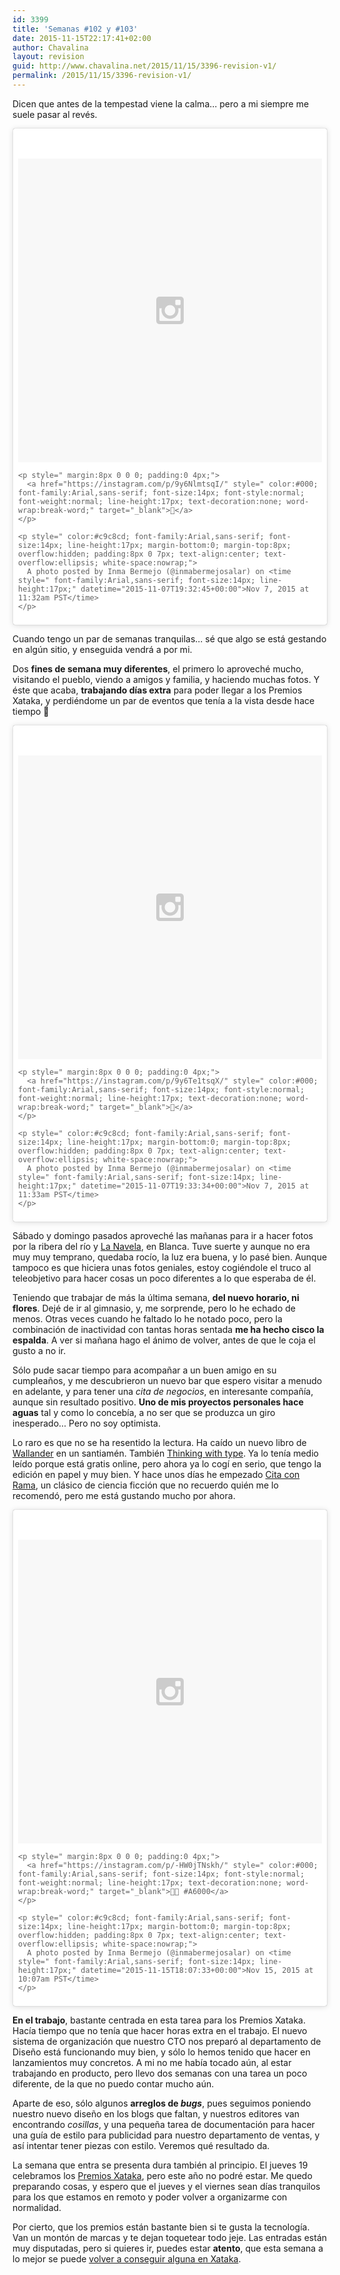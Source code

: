 ```yaml
---
id: 3399
title: 'Semanas #102 y #103'
date: 2015-11-15T22:17:41+02:00
author: Chavalina
layout: revision
guid: http://www.chavalina.net/2015/11/15/3396-revision-v1/
permalink: /2015/11/15/3396-revision-v1/
---
```

Dicen que antes de la tempestad viene la calma… pero a mi siempre me suele pasar al revés. 

<blockquote class="instagram-media" data-instgrm-captioned data-instgrm-version="5" style=" background:#FFF; border:0; border-radius:3px; box-shadow:0 0 1px 0 rgba(0,0,0,0.5),0 1px 10px 0 rgba(0,0,0,0.15); margin: 1px; max-width:658px; padding:0; width:99.375%; width:-webkit-calc(100% - 2px); width:calc(100% - 2px);">
  <div style="padding:8px;">
    <div style=" background:#F8F8F8; line-height:0; margin-top:40px; padding:50.0% 0; text-align:center; width:100%;">
      <div style=" background:url(data:image/png;base64,iVBORw0KGgoAAAANSUhEUgAAACwAAAAsCAMAAAApWqozAAAAGFBMVEUiIiI9PT0eHh4gIB4hIBkcHBwcHBwcHBydr+JQAAAACHRSTlMABA4YHyQsM5jtaMwAAADfSURBVDjL7ZVBEgMhCAQBAf//42xcNbpAqakcM0ftUmFAAIBE81IqBJdS3lS6zs3bIpB9WED3YYXFPmHRfT8sgyrCP1x8uEUxLMzNWElFOYCV6mHWWwMzdPEKHlhLw7NWJqkHc4uIZphavDzA2JPzUDsBZziNae2S6owH8xPmX8G7zzgKEOPUoYHvGz1TBCxMkd3kwNVbU0gKHkx+iZILf77IofhrY1nYFnB/lQPb79drWOyJVa/DAvg9B/rLB4cC+Nqgdz/TvBbBnr6GBReqn/nRmDgaQEej7WhonozjF+Y2I/fZou/qAAAAAElFTkSuQmCC); display:block; height:44px; margin:0 auto -44px; position:relative; top:-22px; width:44px;">
      </div>
    </div>
    
    <p style=" margin:8px 0 0 0; padding:0 4px;">
      <a href="https://instagram.com/p/9y6NlmtsqI/" style=" color:#000; font-family:Arial,sans-serif; font-size:14px; font-style:normal; font-weight:normal; line-height:17px; text-decoration:none; word-wrap:break-word;" target="_blank"></a>
    </p>
    
    <p style=" color:#c9c8cd; font-family:Arial,sans-serif; font-size:14px; line-height:17px; margin-bottom:0; margin-top:8px; overflow:hidden; padding:8px 0 7px; text-align:center; text-overflow:ellipsis; white-space:nowrap;">
      A photo posted by Inma Bermejo (@inmabermejosalar) on <time style=" font-family:Arial,sans-serif; font-size:14px; line-height:17px;" datetime="2015-11-07T19:32:45+00:00">Nov 7, 2015 at 11:32am PST</time>
    </p>
  </div>
</blockquote>



Cuando tengo un par de semanas tranquilas… sé que algo se está gestando en algún sitio, y enseguida vendrá a por mi.

Dos **fines de semana muy diferentes**, el primero lo aproveché mucho, visitando el pueblo, viendo a amigos y familia, y haciendo muchas fotos. Y éste que acaba, **trabajando días extra** para poder llegar a los Premios Xataka, y perdiéndome un par de eventos que tenía a la vista desde hace tiempo 🙁

<blockquote class="instagram-media" data-instgrm-captioned data-instgrm-version="5" style=" background:#FFF; border:0; border-radius:3px; box-shadow:0 0 1px 0 rgba(0,0,0,0.5),0 1px 10px 0 rgba(0,0,0,0.15); margin: 1px; max-width:658px; padding:0; width:99.375%; width:-webkit-calc(100% - 2px); width:calc(100% - 2px);">
  <div style="padding:8px;">
    <div style=" background:#F8F8F8; line-height:0; margin-top:40px; padding:50.0% 0; text-align:center; width:100%;">
      <div style=" background:url(data:image/png;base64,iVBORw0KGgoAAAANSUhEUgAAACwAAAAsCAMAAAApWqozAAAAGFBMVEUiIiI9PT0eHh4gIB4hIBkcHBwcHBwcHBydr+JQAAAACHRSTlMABA4YHyQsM5jtaMwAAADfSURBVDjL7ZVBEgMhCAQBAf//42xcNbpAqakcM0ftUmFAAIBE81IqBJdS3lS6zs3bIpB9WED3YYXFPmHRfT8sgyrCP1x8uEUxLMzNWElFOYCV6mHWWwMzdPEKHlhLw7NWJqkHc4uIZphavDzA2JPzUDsBZziNae2S6owH8xPmX8G7zzgKEOPUoYHvGz1TBCxMkd3kwNVbU0gKHkx+iZILf77IofhrY1nYFnB/lQPb79drWOyJVa/DAvg9B/rLB4cC+Nqgdz/TvBbBnr6GBReqn/nRmDgaQEej7WhonozjF+Y2I/fZou/qAAAAAElFTkSuQmCC); display:block; height:44px; margin:0 auto -44px; position:relative; top:-22px; width:44px;">
      </div>
    </div>
    
    <p style=" margin:8px 0 0 0; padding:0 4px;">
      <a href="https://instagram.com/p/9y6Te1tsqX/" style=" color:#000; font-family:Arial,sans-serif; font-size:14px; font-style:normal; font-weight:normal; line-height:17px; text-decoration:none; word-wrap:break-word;" target="_blank"></a>
    </p>
    
    <p style=" color:#c9c8cd; font-family:Arial,sans-serif; font-size:14px; line-height:17px; margin-bottom:0; margin-top:8px; overflow:hidden; padding:8px 0 7px; text-align:center; text-overflow:ellipsis; white-space:nowrap;">
      A photo posted by Inma Bermejo (@inmabermejosalar) on <time style=" font-family:Arial,sans-serif; font-size:14px; line-height:17px;" datetime="2015-11-07T19:33:34+00:00">Nov 7, 2015 at 11:33am PST</time>
    </p>
  </div>
</blockquote>



Sábado y domingo pasados aproveché las mañanas para ir a hacer fotos por la <a hreff="https://www.google.com/maps/@38.1768496,-1.3722763,3a,75y,128.5h,86.52t/data=!3m6!1e1!3m4!1sfD-HMxsLsB6-3y66RRPvFQ!2e0!7i13312!8i6656">ribera del río</a> y [La Navela](https://www.google.com/maps/@38.169244,-1.3501096,3a,75y,197h,90t/data=!3m7!1e1!3m5!1sKW5_a1p5zfD8z9CC_975rg!2e0!6s%2F%2Fgeo2.ggpht.com%2Fcbk%3Fpanoid%3DKW5_a1p5zfD8z9CC_975rg%26output%3Dthumbnail%26cb_client%3Dsearch.TACTILE.gps%26thumb%3D2%26w%3D392%26h%3D106%26yaw%3D197.17995%26pitch%3D0!7i13312!8i6656), en Blanca. Tuve suerte y aunque no era muy muy temprano, quedaba rocío, la luz era buena, y lo pasé bien. Aunque tampoco es que hiciera unas fotos geniales, estoy cogiéndole el truco al teleobjetivo para hacer cosas un poco diferentes a lo que esperaba de él.

Teniendo que trabajar de más la última semana, **del nuevo horario, ni flores**. Dejé de ir al gimnasio, y, me sorprende, pero lo he echado de menos. Otras veces cuando he faltado lo he notado poco, pero la combinación de inactividad con tantas horas sentada **me ha hecho cisco la espalda**. A ver si mañana hago el ánimo de volver, antes de que le coja el gusto a no ir.

Sólo pude sacar tiempo para acompañar a un buen amigo en su cumpleaños, y me descubrieron un nuevo bar que espero visitar a menudo en adelante, y para tener una _cita de negocios_, en interesante compañía, aunque sin resultado positivo. **Uno de mis proyectos personales hace aguas** tal y como lo concebía, a no ser que se produzca un giro inesperado… Pero no soy optimista.

Lo raro es que no se ha resentido la lectura. Ha caído un nuevo libro de [Wallander](http://www.amazon.es/gp/product/8483835231/ref=as_li_ss_tl?ie=UTF8&camp=3626&creative=24822&creativeASIN=8483835231&linkCode=as2&tag=chavadiari-21) en un santiamén. También [Thinking with type](http://thinkingwithtype.com/). Ya lo tenía medio leído porque está gratis online, pero ahora ya lo cogí en serio, que tengo la edición en papel y muy bien. Y hace unos días he empezado [Cita con Rama](http://www.amazon.es/gp/product/8435021521/ref=as_li_ss_tl?ie=UTF8&camp=3626&creative=24822&creativeASIN=8435021521&linkCode=as2&tag=chavadiari-21), un clásico de ciencia ficción que no recuerdo quién me lo recomendó, pero me está gustando mucho por ahora.

<blockquote class="instagram-media" data-instgrm-captioned data-instgrm-version="5" style=" background:#FFF; border:0; border-radius:3px; box-shadow:0 0 1px 0 rgba(0,0,0,0.5),0 1px 10px 0 rgba(0,0,0,0.15); margin: 1px; max-width:658px; padding:0; width:99.375%; width:-webkit-calc(100% - 2px); width:calc(100% - 2px);">
  <div style="padding:8px;">
    <div style=" background:#F8F8F8; line-height:0; margin-top:40px; padding:50.0% 0; text-align:center; width:100%;">
      <div style=" background:url(data:image/png;base64,iVBORw0KGgoAAAANSUhEUgAAACwAAAAsCAMAAAApWqozAAAAGFBMVEUiIiI9PT0eHh4gIB4hIBkcHBwcHBwcHBydr+JQAAAACHRSTlMABA4YHyQsM5jtaMwAAADfSURBVDjL7ZVBEgMhCAQBAf//42xcNbpAqakcM0ftUmFAAIBE81IqBJdS3lS6zs3bIpB9WED3YYXFPmHRfT8sgyrCP1x8uEUxLMzNWElFOYCV6mHWWwMzdPEKHlhLw7NWJqkHc4uIZphavDzA2JPzUDsBZziNae2S6owH8xPmX8G7zzgKEOPUoYHvGz1TBCxMkd3kwNVbU0gKHkx+iZILf77IofhrY1nYFnB/lQPb79drWOyJVa/DAvg9B/rLB4cC+Nqgdz/TvBbBnr6GBReqn/nRmDgaQEej7WhonozjF+Y2I/fZou/qAAAAAElFTkSuQmCC); display:block; height:44px; margin:0 auto -44px; position:relative; top:-22px; width:44px;">
      </div>
    </div>
    
    <p style=" margin:8px 0 0 0; padding:0 4px;">
      <a href="https://instagram.com/p/-HW0jTNskh/" style=" color:#000; font-family:Arial,sans-serif; font-size:14px; font-style:normal; font-weight:normal; line-height:17px; text-decoration:none; word-wrap:break-word;" target="_blank"> #A6000</a>
    </p>
    
    <p style=" color:#c9c8cd; font-family:Arial,sans-serif; font-size:14px; line-height:17px; margin-bottom:0; margin-top:8px; overflow:hidden; padding:8px 0 7px; text-align:center; text-overflow:ellipsis; white-space:nowrap;">
      A photo posted by Inma Bermejo (@inmabermejosalar) on <time style=" font-family:Arial,sans-serif; font-size:14px; line-height:17px;" datetime="2015-11-15T18:07:33+00:00">Nov 15, 2015 at 10:07am PST</time>
    </p>
  </div>
</blockquote>



**En el trabajo**, bastante centrada en esta tarea para los Premios Xataka. Hacía tiempo que no tenía que hacer horas extra en el trabajo. El nuevo sistema de organización que nuestro CTO nos preparó al departamento de Diseño está funcionando muy bien, y sólo lo hemos tenido que hacer en lanzamientos muy concretos. A mi no me había tocado aún, al estar trabajando en producto, pero llevo dos semanas con una tarea un poco diferente, de la que no puedo contar mucho aún.

Aparte de eso, sólo algunos **arreglos de _bugs_**, pues seguimos poniendo nuestro nuevo diseño en los blogs que faltan, y nuestros editores van encontrando _cosillas_, y una pequeña tarea de documentación para hacer una guía de estilo para publicidad para nuestro departamento de ventas, y así intentar tener piezas con estilo. Veremos qué resultado da.

La semana que entra se presenta dura también al principio. El jueves 19 celebramos los [Premios Xataka](http://www.xataka.com/tag/premios-xataka-2015), pero este año no podré estar. Me quedo preparando cosas, y espero que el jueves y el viernes sean días tranquilos para los que estamos en remoto y poder volver a organizarme con normalidad.

Por cierto, que los premios están bastante bien si te gusta la tecnología. Van un montón de marcas y te dejan toquetear todo jeje. Las entradas están muy disputadas, pero si quieres ir, puedes estar **atento**, que esta semana a lo mejor se puede [volver a conseguir alguna en Xataka](http://www.xataka.com/).